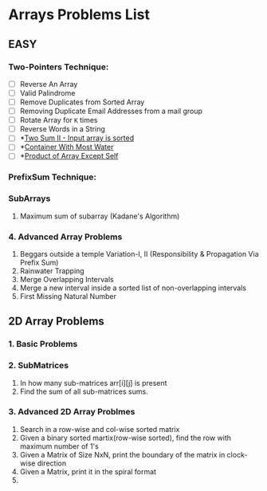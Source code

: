 # Arrays Problems List



## EASY

### Two-Pointers Technique:

- [ ] Reverse An Array
- [ ] Valid Palindrome
- [ ] Remove Duplicates from Sorted Array
- [ ] Removing Duplicate Email Addresses from a mail group
- [ ] Rotate Array for `K` times
- [ ] Reverse Words in a String
- [ ] *[Two Sum II - Input array is sorted](https://leetcode.com/problems/two-sum-ii-input-array-is-sorted/)
- [ ] *[Container With Most Water](https://leetcode.com/problems/container-with-most-water/)
- [ ] *[Product of Array Except Self](https://leetcode.com/problems/product-of-array-except-self/)

### PrefixSum Technique:




### SubArrays
1. Maximum sum of subarray (Kadane's Algorithm)


### 4. Advanced Array Problems
1. Beggars outside a temple Variation-I, II (Responsibility & Propagation Via Prefix Sum)
2. Rainwater Trapping
3. Merge Overlapping Intervals
4. Merge a new interval inside a sorted list of non-overlapping intervals
5. First Missing Natural Number

## 2D Array Problems

### 1. Basic Problems

### 2. SubMatrices
1. In how many sub-matrices arr[i][j] is present
2. Find the sum of all sub-matrices sums.


### 3. Advanced 2D Array Problmes
1. Search in a row-wise and col-wise sorted matrix
2. Given a binary sorted martix(row-wise sorted), find the row with maximum number of 1's
3. Given a Matrix of Size NxN, print the boundary of the matrix in clock-wise direction
4. Given a Matrix, print it in the spiral format
5. 

